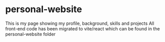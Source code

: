 # personal-website
This is my page showing my profile, background, skills and projects
All front-end code has been migrated to vite/react which can be found in the personal-website folder
